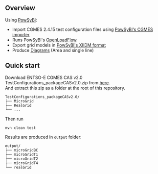 ## Overview
Using [PowSyBl](https://www.powsybl.org/):
- Import CGMES 2.4.15 test configuration files using [PowSyBl's CGMES importer](https://www.powsybl.org/pages/documentation/grid/formats/cim-cgmes.html)
- Runs PowSyBl's [OpenLoadFlow](https://www.powsybl.org/pages/documentation/simulation/powerflow/openlf.html)
- Export grid models in [PowSyBl's XIIDM format](https://www.powsybl.org/pages/documentation/grid/formats/xiidm.html) 
- Produce [Diagrams](https://www.powsybl.org/pages/documentation/developer/repositories/powsybl-diagram.html) (Area and single line)

## Quick start
Download ENTSO-E CGMES CAS v2.0 TestConfigurations_packageCASv2.0.zip from [here](https://www.entsoe.eu/data/cim/cim-conformity-and-interoperability/#conformity-assessment-scheme).  
And extract this zip as a folder at the root of this repository.

```
TestConfigurations_packageCASv2.0/
├── MicroGrid
├── RealGrid
└── ...

```

Then run
```
mvn clean test
```

Results are produced in `output` folder:
```
output/
├── microGridBC
├── microGridT1
├── microGridT2
├── microGridT4
└── realGrid
```